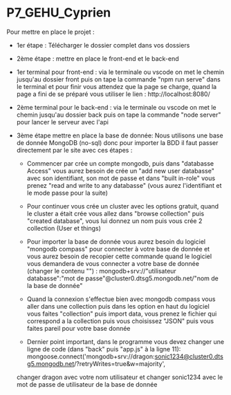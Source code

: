 # P7_GEHU_Cyprien
Pour mettre en place le projet :
 - 1er étape : 
Télécharger le dossier complet dans vos dossiers

 - 2ème étape :
mettre en place le front-end et le back-end

  * 1er terminal pour front-end : 
  via le terminale ou vscode on met le chemin jusqu'au dossier front puis on tape la commande "npm run serve" dans le terminal 
  et pour finir vous attendez que la page se charge, quand la page a fini de se préparé vous utiliser le lien : http://localhost:8080/
  
  * 2ème terminal pour le back-end : via le terminale ou vscode on met le chemin jusqu'au dossier back puis on tape la commande "node server" 
  pour lancer le serveur avec l'api

- 3ème étape mettre en place la base de donnée:
 Nous utilisons une base de donnée MongoDB (no-sql) donc pour importer la BDD il faut passer directement par le site avec ces étapes :
 
  * Commencer par crée un compte mongodb, puis dans "databasse Access" vous aurez besoin de crée un "add new user databasse" avec son identifiant, 
  son mot de passe et dans "built in-role" vous prenez "read and write to any databasse" (vous aurez l'identifiant et le mode passe pour la suite)
  
  * Pour continuer vous crée un cluster avec les options gratuit, quand le cluster a était crée vous allez dans "browse collection" puis "created database", 
  vous lui donnez un nom puis vous crée 2 collection (User et things)
  
  * Pour importer la base de donnée vous aurez besoin du logiciel "mongodb compass" pour connecter à votre base de donnée et vous aurez besoin de recopier cette commande quand le logiciel vous demandera de vous connecter a votre base de donnée (changer le contenu "") : 
  mongodb+srv://"utilisateur databasse":"mot de passe"@cluster0.dtsg5.mongodb.net/"nom de la base de donnée"
  
  * Quand la connexion s'effectue bien avec mongodb compass vous aller dans une collection puis dans les option en haut du logiciel vous faites "collection" puis import data, vous prenez le fichier qui correspond a la collection puis vous choisissez "JSON" puis vous faites pareil pour votre base donnée
  
  * Dernier point important, dans le programme vous devez changer une ligne de code  (dans "back" puis "app.js" à la ligne 11):
  mongoose.connect('mongodb+srv://dragon:sonic1234@cluster0.dtsg5.mongodb.net/?retryWrites=true&w=majority',
  
  changer dragon avec votre nom utilisateur 
  et changer sonic1234 avec le mot de passe de utilisateur de la base de donnée
